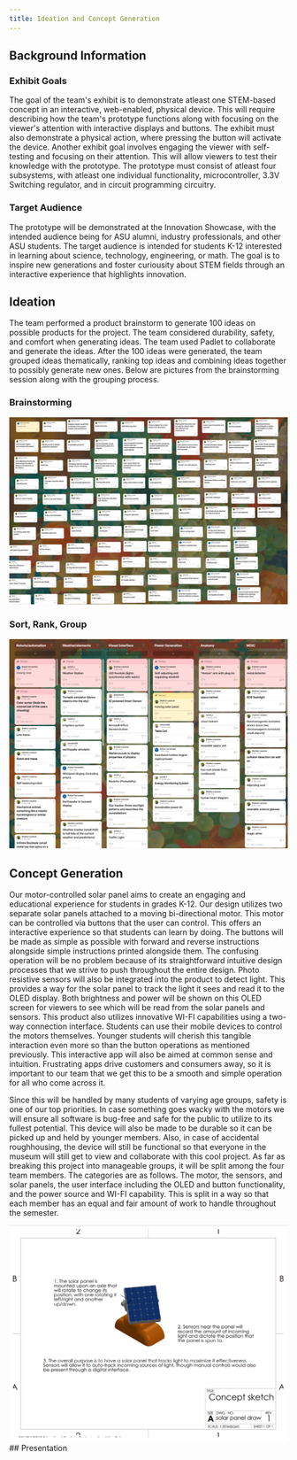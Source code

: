 ```yaml
---
title: Ideation and Concept Generation
---
```


## Background Information

### Exhibit Goals
The goal of the team's exhibit is to demonstrate atleast one STEM-based concept in an interactive, web-enabled, physical device. This will require describing how the team's prototype functions along with focusing on the viewer's attention with interactive displays and buttons. The exhibit must also demonstrate a physical action, where pressing the button will activate the device. Another exhibit goal involves engaging the viewer with self-testing and focusing on their attention. This will allow viewers to test their knowledge with the prototype. The prototype must consist of atleast four subsystems, with atleast one individual functionality, microcontroller, 3.3V Switching regulator, and in circuit programming circuitry.
### Target Audience
The prototype will be demonstrated at the Innovation Showcase, with the intended audience being for ASU alumni, industry professionals, and other ASU students. The target audience is intended for students K-12 interested in learning about science, technology, engineering, or math. The goal is to inspire new generations and foster curiousity about STEM fields through an interactive experience that highlights innovation.
## Ideation
The team performed a product brainstorm to generate 100 ideas on possible products for the project. The team considered durability, safety, and comfort when generating ideas. The team used Padlet to collaborate and generate the ideas. After the 100 ideas were generated, the team grouped ideas thematically, ranking top ideas and combining ideas together to possibly generate new ones. Below are pictures from the brainstorming session along with the grouping process. 
### Brainstorming
<img src="https://raw.githubusercontent.com/EGR314-2025-S-311/T311.github.io/refs/heads/main/images/Screenshot%202025-01-25%20202248.png" alt="100 Brainstorm Ideas">

### Sort, Rank, Group
<img src="https://raw.githubusercontent.com/EGR314-2025-S-311/T311.github.io/refs/heads/main/images/Screenshot%202025-01-25%20213429.png" alt="Sort, Rank, Group">

## Concept Generation

Our motor-controlled solar panel aims to create an engaging and educational experience for students in grades K-12. Our design utilizes two separate solar panels attached to a moving bi-directional motor. This motor can be controlled via buttons that the user can control. This offers an interactive experience so that students can learn by doing. The buttons will be made as simple as possible with forward and reverse instructions alongside simple instructions printed alongside them. The confusing operation will be no problem because of its straightforward intuitive design processes that we strive to push throughout the entire design. Photo resistive sensors will also be integrated into the product to detect light. This provides a way for the solar panel to track the light it sees and read it to the OLED display. Both brightness and power will be shown on this OLED screen for viewers to see which will be read from the solar panels and sensors. This product also utilizes innovative WI-FI capabilities using a two-way connection interface. Students can use their mobile devices to control the motors themselves. Younger students will cherish this tangible interaction even more so than the button operations as mentioned previously. This interactive app will also be aimed at common sense and intuition. Frustrating apps drive customers and consumers away, so it is important to our team that we get this to be a smooth and simple operation for all who come across it.

Since this will be handled by many students of varying age groups, safety is one of our top priorities. In case something goes wacky with the motors we will ensure all software is bug-free and safe for the public to utilize to its fullest potential. This device will also be made to be durable so it can be picked up and held by younger members. Also, in case of accidental roughhousing, the device will still be functional so that everyone in the museum will still get to view and collaborate with this cool project. As far as breaking this project into manageable groups, it will be split among the four team members. The categories are as follows. The motor, the sensors, and solar panels, the user interface including the OLED and button functionality, and the power source and WI-FI capability. This is split in a way so that each member has an equal and fair amount of work to handle throughout the semester. 

<img src="https://raw.githubusercontent.com/EGR314-2025-S-311/T311.github.io/refs/heads/main/images/Screenshot%202025-01-25%20224655.png" alt="Sort, Rank, Group">
## Presentation


